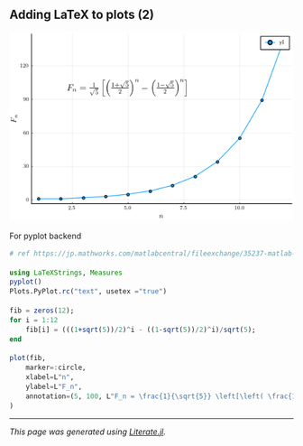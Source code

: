 ## Adding LaTeX to plots (2)

![latex2.png](images/latex2.png)

For pyplot backend

````julia
# ref https://jp.mathworks.com/matlabcentral/fileexchange/35237-matlab-plot-gallery-adding-latex-to-plots?focused=6792946&tab=example

using LaTeXStrings, Measures
pyplot()
Plots.PyPlot.rc("text", usetex ="true")

fib = zeros(12);
for i = 1:12
    fib[i] = (((1+sqrt(5))/2)^i - ((1-sqrt(5))/2)^i)/sqrt(5);
end

plot(fib,
    marker=:circle,
    xlabel=L"n",
    ylabel=L"F_n",
    annotation=(5, 100, L"F_n = \frac{1}{\sqrt{5}} \left[\left( \frac{1+\sqrt{5}}{2} \right)^n - \left( \frac{1-\sqrt{5}}{2} \right)^n \right]")
)
````

---

*This page was generated using [Literate.jl](https://github.com/fredrikekre/Literate.jl).*

